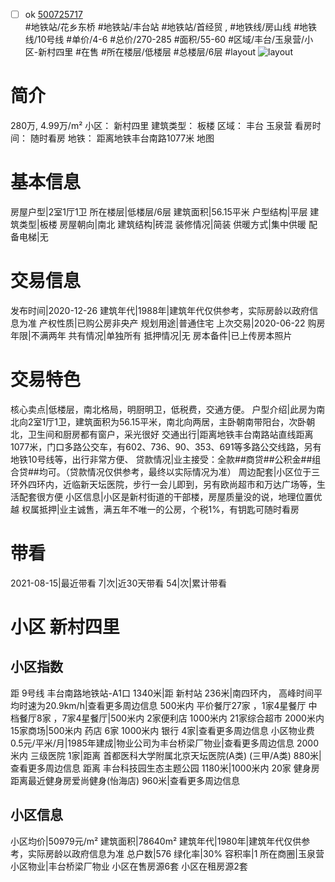 - [ ] ok [500725717](https://bj.5i5j.com/ershoufang/500725717.html)  
 #地铁站/花乡东桥 #地铁站/丰台站 #地铁站/首经贸 ,  #地铁线/房山线 #地铁线/10号线
#单价/4-6 #总价/270-285 #面积/55-60   #区域/丰台/玉泉营/小区-新村四里 #在售 #所在楼层/低楼层 #总楼层/6层 #layout 
![layout](http://image2.5i5j.com//group2/M00/F4/3D/CgqJM17Y4zGAPZj6AAnLJ043i-c717.jpg_P5.jpg) 
# 简介 
 280万,  4.99万/m² 
小区： 新村四里
建筑类型： 板楼
区域： 丰台 玉泉营
看房时间： 随时看房
地铁： 距离地铁丰台南路1077米 地图
# 基本信息 
 房屋户型|2室1厅1卫
所在楼层|低楼层/6层
建筑面积|56.15平米
户型结构|平层
建筑类型|板楼
房屋朝向|南北
建筑结构|砖混
装修情况|简装
供暖方式|集中供暖
配备电梯|无
# 交易信息 
 发布时间|2020-12-26
建筑年代|1988年|建筑年代仅供参考，实际房龄以政府信息为准
产权性质|已购公房非央产
规划用途|普通住宅
上次交易|2020-06-22
购房年限|不满两年
共有情况|单独所有
抵押情况|无
房本备件|已上传房本照片
# 交易特色 
 核心卖点|低楼层，南北格局，明厨明卫，低税费，交通方便。
户型介绍|此房为南北向2室1厅1卫，建筑面积为56.15平米，南北向两居，主卧朝南带阳台，次卧朝北，卫生间和厨房都有窗户，采光很好
交通出行|距离地铁丰台南路站直线距离1077米，门口多路公交车，有602、736、90、353、691等多路公交线路，另有地铁10号线等，出行非常方便、
贷款情况|业主接受：全款##商贷##公积金##组合贷##均可。（贷款情况仅供参考，最终以实际情况为准）
周边配套|小区位于三环外四环内，近临新天坛医院，步行一会儿即到，另有欧尚超市和万达广场等，生活配套很方便
小区信息|小区是新村街道的干部楼，房屋质量没的说，地理位置优越
权属抵押|业主诚售，满五年不唯一的公房，个税1%，有钥匙可随时看房
# 带看 
 2021-08-15|最近带看	 7|次|近30天带看	 54|次|累计带看
# 小区 新村四里
## 小区指数 
 距 9号线 丰台南路地铁站-A1口 1340米|距 新村站 236米|南四环内， 高峰时间平均时速为20.9km/h|查看更多周边信息
500米内 平价餐厅27家 ，1家4星餐厅
中档餐厅8家 ，7家4星餐厅|500米内 2家便利店
1000米内 21家综合超市
2000米内 15家商场|500米内 药店 6家
1000米内 银行 4家|查看更多周边信息
小区物业费0.5元/平米/月|1985年建成|物业公司为丰台桥梁厂物业|查看更多周边信息
2000米内 三级医院 1家|距离 首都医科大学附属北京天坛医院(A类) (三甲/A类) 880米|查看更多周边信息
距离 丰台科技园生态主题公园 1180米|1000米内 20家 健身房
距离最近健身房爱尚健身(怡海店) 960米|查看更多周边信息
## 小区信息 
 小区均价|50979元/m²
建筑面积|78640m²
建筑年代|1980年|建筑年代仅供参考，实际房龄以政府信息为准
总户数|576
绿化率|30%
容积率|1
所在商圈|玉泉营
小区物业|丰台桥梁厂物业
小区在售房源6套
小区在租房源2套
